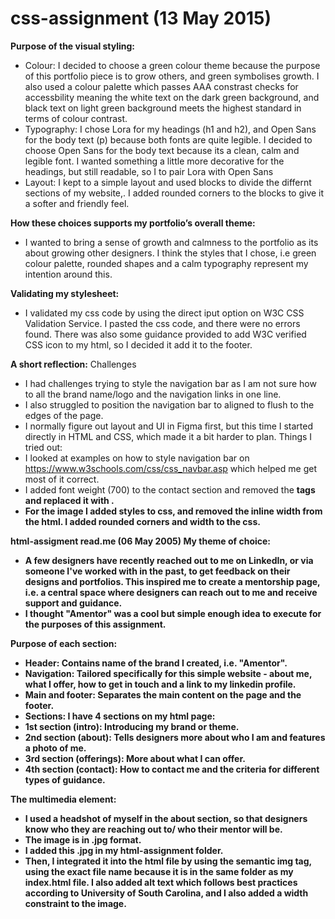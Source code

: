 # css-assignment (13 May 2015)
**Purpose of the visual styling:**
- Colour: I decided to choose a green colour theme because the purpose of this portfolio piece is to grow others, and green symbolises growth. I also used a colour palette which passes AAA constrast checks for accessbility meaning the white text on the dark green background, and black text on light green background meets the highest standard in terms of colour contrast.
- Typography: I chose Lora for my headings (h1 and h2), and Open Sans for the body text (p) because both fonts are quite legible. I decided to choose Open Sans for the body text because its a clean, calm and legible font. I wanted something a little more decorative for the headings, but still readable, so I to pair Lora with Open Sans
- Layout: I kept to a simple layout and used blocks to divide the differnt sections of my website,. I added rounded corners to the blocks to give it a softer and friendly feel.

**How these choices supports my portfolio’s overall theme:**
- I wanted to bring a sense of growth and calmness to the portfolio as its about growing other designers. I think the styles that I chose, i.e green colour palette, rounded shapes and a calm typography represent my intention around this.

**Validating my stylesheet:**
- I validated my css code by using the direct iput option on W3C CSS Validation Service. I pasted the css code, and there were no errors found. There was also some guidance provided to add W3C verified CSS icon to my html, so I decided it add it to the footer.

**A short reflection:**
Challenges
- I had challenges trying to style the navigation bar as I am not sure how to all the brand name/logo and the navigation links in one line.
- I also struggled to position the navigation bar to aligned to flush to the edges of the page.
- I normally figure out layout and UI in Figma first, but this time I started directly in HTML and CSS, which made it a bit harder to plan.
Things I tried out:
-   I looked at examples on how to style navigation bar on https://www.w3schools.com/css/css_navbar.asp which helped me get most of it correct.
-   I added font weight (700) to the contact section and removed the <strong> tags and replaced it with <span class=emphasis>.
-   For the image I added styles to css, and removed the inline width from the html. I added rounded corners and width to the css.


html-assigment read.me (06 May 2005)
**My theme of choice:**
- A few designers have recently reached out to me on LinkedIn, or via someone I've worked with in the past, to get feedback on their designs and portfolios. This inspired me to create a mentorship page, i.e. a central space where designers can reach out to me and receive support and guidance.
- I thought "Amentor" was a cool but simple enough idea to execute for the purposes of this assignment.

**Purpose of each section:**
- Header: Contains name of the brand I created, i.e. "Amentor".
- Navigation: Tailored specifically for this simple website - about me, what I offer, how to get in touch and a link to my linkedin profile.
- Main and footer: Separates the main content on the page and the footer.
- Sections: I have 4 sections on my html page:
-   1st section (intro): Introducing my brand or theme.
-   2nd section (about): Tells designers more about who I am and features a photo of me.
-   3rd section (offerings): More about what I can offer.
-   4th section (contact): How to contact me and the criteria for different types of guidance.

**The multimedia element:**
- I used a headshot of myself in the about section, so that designers know who they are reaching out to/ who their mentor will be.
- The image is in .jpg format.
- I added this .jpg in my html-assignment folder.
- Then, I integrated it into the html file by using the semantic img tag, using the exact file name because it is in the same folder as my index.html file. I also added alt text which follows best practices according to University of South Carolina, and I also added a width constraint to the image.
